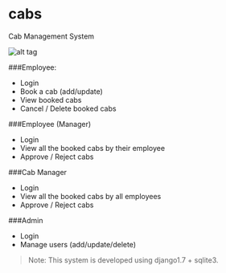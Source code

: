 cabs
====

Cab Management System

![alt tag](https://www.python.org/static/community_logos/python-logo.png)

###Employee:
 - Login
 - Book a cab (add/update)
 - View booked cabs
 - Cancel / Delete booked cabs

###Employee (Manager)
 - Login
 - View all the booked cabs by their employee
 - Approve / Reject cabs

###Cab Manager
 - Login
 - View all the booked cabs by all employees
 - Approve / Reject cabs
    
###Admin
 - Login
 - Manage users (add/update/delete)

> Note: This system is developed using django1.7 + sqlite3.

